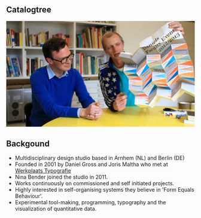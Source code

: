 ## Catalogtree ##

![illustrative images](./daniel-and-joris.jpg)

## Backgound ##

- Multidisciplinary design studio based in Arnhem (NL) and Berlin (DE)
- Founded in 2001 by Daniel Gross and Joris Maltha who met at [Werkplaats Typografie](https://www.werkplaatstypografie.org/)
- Nina Bender joined the studio in 2011.
- Works continuously on commissioned and self initiated projects.
- Highly interested in self-organising systems they believe in 'Form Equals Behaviour'.
- Experimental tool-making, programming, typography and the visualization of quantitative data.
